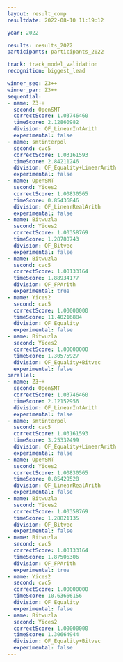 ```yaml
---
layout: result_comp
resultdate: 2022-08-10 11:19:12

year: 2022

results: results_2022
participants: participants_2022

track: track_model_validation
recognition: biggest_lead

winner_seq: Z3++
winner_par: Z3++
sequential:
- name: Z3++
  second: OpenSMT
  correctScore: 1.03746460
  timeScore: 2.12860982
  division: QF_LinearIntArith
  experimental: false
- name: smtinterpol
  second: cvc5
  correctScore: 1.03161593
  timeScore: 2.84211246
  division: QF_Equality+LinearArith
  experimental: false
- name: OpenSMT
  second: Yices2
  correctScore: 1.00830565
  timeScore: 0.85436846
  division: QF_LinearRealArith
  experimental: false
- name: Bitwuzla
  second: Yices2
  correctScore: 1.00358769
  timeScore: 1.28780743
  division: QF_Bitvec
  experimental: false
- name: Bitwuzla
  second: cvc5
  correctScore: 1.00133164
  timeScore: 1.88934177
  division: QF_FPArith
  experimental: true
- name: Yices2
  second: cvc5
  correctScore: 1.00000000
  timeScore: 11.40216884
  division: QF_Equality
  experimental: false
- name: Bitwuzla
  second: Yices2
  correctScore: 1.00000000
  timeScore: 1.30575927
  division: QF_Equality+Bitvec
  experimental: false
parallel:
- name: Z3++
  second: OpenSMT
  correctScore: 1.03746460
  timeScore: 2.12152956
  division: QF_LinearIntArith
  experimental: false
- name: smtinterpol
  second: cvc5
  correctScore: 1.03161593
  timeScore: 3.25332499
  division: QF_Equality+LinearArith
  experimental: false
- name: OpenSMT
  second: Yices2
  correctScore: 1.00830565
  timeScore: 0.85429528
  division: QF_LinearRealArith
  experimental: false
- name: Bitwuzla
  second: Yices2
  correctScore: 1.00358769
  timeScore: 1.28821135
  division: QF_Bitvec
  experimental: false
- name: Bitwuzla
  second: cvc5
  correctScore: 1.00133164
  timeScore: 1.87506306
  division: QF_FPArith
  experimental: true
- name: Yices2
  second: cvc5
  correctScore: 1.00000000
  timeScore: 10.63666156
  division: QF_Equality
  experimental: false
- name: Bitwuzla
  second: Yices2
  correctScore: 1.00000000
  timeScore: 1.30664944
  division: QF_Equality+Bitvec
  experimental: false
---
```


